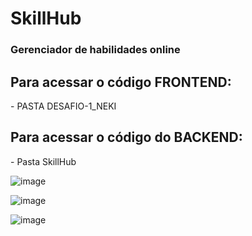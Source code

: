 <h1> SkillHub </h1>

<h3>Gerenciador de habilidades online</h3>

<h2>Para acessar o código FRONTEND:</h2>
 - PASTA DESAFIO-1_NEKI

 <h2>Para acessar o código do BACKEND:</h2>
  - Pasta SkillHub


  ![image](https://github.com/davimarinho01/SkillHub/assets/148814974/937e61e7-487f-4719-932a-f250cf5beb6f)


  ![image](https://github.com/davimarinho01/SkillHub/assets/148814974/72fa8fe3-89e1-40af-8751-a3a70f06a7c3)


  ![image](https://github.com/davimarinho01/SkillHub/assets/148814974/c1c77e7c-671c-4cf1-9fca-b08ad0ee1337)
